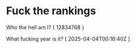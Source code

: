 # Fuck the rankings

Who the hell am I?
{ 12834768 }

What fucking year is it?
[ 2025-04-04T00:16:40Z ]

